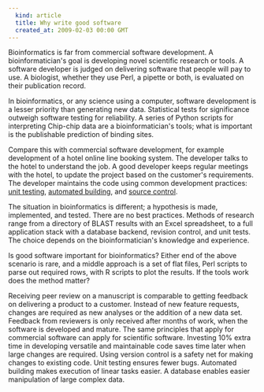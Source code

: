 ```yaml
---
  kind: article
  title: Why write good software
  created_at: 2009-02-03 00:00 GMT
---
```

Bioinformatics is far from commercial software development. A bioinformatician's goal is developing novel scientific research or tools. A software developer is judged on delivering software that people will pay to use. A biologist, whether they use Perl, a pipette or both, is evaluated on their publication record.

In bioinformatics, or any science using a computer, software development is a lesser priority than generating new data. Statistical tests for significance outweigh software testing for reliability. A series of Python scripts for interpreting Chip-chip data are a bioinformatician's tools; what is important is the publishable prediction of binding sites.

Compare this with commercial software development, for example development of a hotel online line booking system. The developer talks to the hotel to understand the job. A good developer keeps regular meetings with the hotel, to update the project based on the customer's requirements. The developer maintains the code using common development practices: [unit testing][unit], [automated building][build], and [source control][source].

The situation in bioinformatics is different; a hypothesis is made, implemented, and tested. There are no best practices. Methods of research range from a directory of BLAST results with an Excel spreadsheet, to a full application stack with a database backend, revision control, and unit tests. The choice depends on the bioinformatician's knowledge and experience.

Is good software important for bioinformatics? Either end of the above scenario is rare, and a middle approach is a set of flat files, Perl scripts to parse out required rows, with R scripts to plot the results. If the tools work does the method matter?

Receiving peer review on a manuscript is comparable to getting feedback on delivering a product to a customer. Instead of new feature requests, changes are required as new analyses or the addition of a new data set. Feedback from reviewers is only received after months of work, when the software is developed and mature. The same principles that apply for commercial software can apply for scientific software. Investing 10% extra time in developing versatile and maintainable code saves time later when large changes are required.  Using version control is a safety net for making changes to existing code. Unit testing ensures fewer bugs. Automated building makes execution of linear tasks easier. A database enables easier manipulation of large complex data.

[fisher]: http://en.wikipedia.org/wiki/Fisher%27s_exact_test
[unit]: http://en.wikipedia.org/wiki/Unit_testing
[build]: http://en.wikipedia.org/wiki/Build_Automation
[source]: http://en.wikipedia.org/wiki/Revision_control
